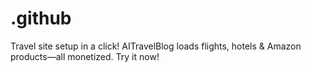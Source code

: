 # .github
Travel site setup in a click! AITravelBlog loads flights, hotels &amp; Amazon products—all monetized. Try it now!
